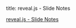title: reveal.js - Slide Notes

[reveal.js - Slide Notes]({filename}/presentations/js/plugin/notes/notes.html)